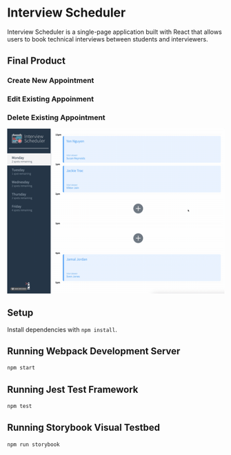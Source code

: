 # Interview Scheduler

Interview Scheduler is a single-page application built with React that allows users to book technical interviews between students and interviewers.

## Final Product

### Create New Appointment

### Edit Existing Appoinment

### Delete Existing Appointment

!["Scheduler - Delete Appointment](/public/screenshots/delete-appoinment.gif)

## Setup

Install dependencies with `npm install`.

## Running Webpack Development Server

```sh
npm start
```

## Running Jest Test Framework

```sh
npm test
```

## Running Storybook Visual Testbed

```sh
npm run storybook
```
